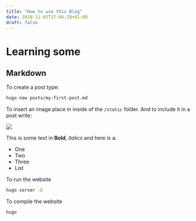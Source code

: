 ```yaml
---
title: "How to use this Blog"
date: 2018-11-02T17:04:29+01:00
draft: false
---
```


# Learning some 
## Markdown

To create a post type:

```bash
hugo new posts/my-first-post.md
```

To insert an image place in inside of the `/static` folder.
And to include it in a post write:

![](/hello.png)

This is some text in **Bold**, *italics* and here is a:

* One
* Two
* Three
* List

To run the website 
```bash
hugo server -D 
```

To compile the website
```bash
hugo 
```